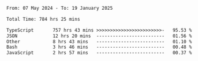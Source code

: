 
<!--START_SECTION:waka-->

```txt
From: 07 May 2024 - To: 19 January 2025

Total Time: 784 hrs 25 mins

TypeScript       757 hrs 43 mins >>>>>>>>>>>>>>>>>>>>>>>>-   95.53 %
JSON             12 hrs 20 mins  -------------------------   01.56 %
Other            8 hrs 43 mins   -------------------------   01.10 %
Bash             3 hrs 46 mins   -------------------------   00.48 %
JavaScript       2 hrs 57 mins   -------------------------   00.37 %
```

<!--END_SECTION:waka-->

<!--

### Hi there 👋
**Iam-cesar/Iam-cesar** is a ✨ _special_ ✨ repository because its `README.md` (this file) appears on your GitHub profile.

Here are some ideas to get you started:

- 🔭 I’m currently working on ...
- 🌱 I’m currently learning ...
- 👯 I’m looking to collaborate on ...
- 🤔 I’m looking for help with ...
- 💬 Ask me about ...
- 📫 How to reach me: ...
- 😄 Pronouns: ...
- ⚡ Fun fact: ...
-->
